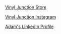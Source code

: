 [Vinyl Junction Store](http://vinyljunction.com)

[Vinyl Junction Instagram](https://www.instagram.com/vinyljunction/)

[Adam's LinkedIn Profile](https://www.linkedin.com/in/adampugh/)
